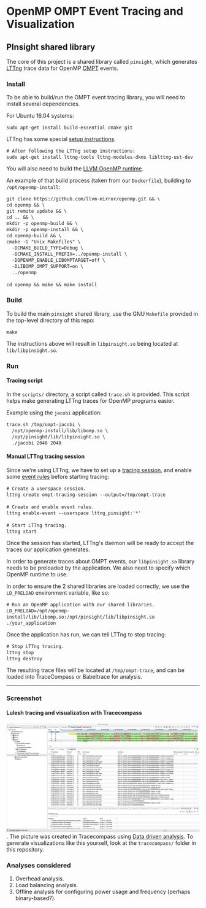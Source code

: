 # OpenMP OMPT Event Tracing and Visualization

## PInsight shared library

The core of this project is a shared library called `pinsight`, which generates [LTTng][lttng] trace data for OpenMP [OMPT][ompt] events.

   [lttng]: https://lttng.org
   [ompt]: https://www.openmp.org/wp-content/uploads/ompt-tr.pdf

### Install

To be able to build/run the OMPT event tracing library, you will need to install several dependencies.

For Ubuntu 16.04 systems:

    sudo apt-get install build-essential cmake git

LTTng has some special [setup instructions][lttng-install].

   [lttng-install]: https://lttng.org/docs/v2.10/#doc-installing-lttng

    # After following the LTTng setup instructions:
    sudo apt-get install lttng-tools lttng-modules-dkms liblttng-ust-dev

You will also need to build the [LLVM OpenMP runtime][llvm-openmp].

An example of that build process (taken from our `Dockerfile`), building to `/opt/openmp-install`:

    git clone https://github.com/llvm-mirror/openmp.git && \
    cd openmp && \
    git remote update && \
    cd .. && \
    mkdir -p openmp-build && \
    mkdir -p openmp-install && \
    cd openmp-build && \
    cmake -G "Unix Makefiles" \
      -DCMAKE_BUILD_TYPE=Debug \
      -DCMAKE_INSTALL_PREFIX=../openmp-install \
      -DOPENMP_ENABLE_LIBOMPTARGET=off \
      -DLIBOMP_OMPT_SUPPORT=on \
      ../openmp

    cd openmp && make && make install

   [llvm-openmp]: https://github.com/llvm-mirror/openmp


### Build

To build the main `pinsight` shared library, use the GNU `Makefile` provided in the top-level directory of this repo:

    make

The instructions above will result in `libpinsight.so` being located at `lib/libpinsight.so`.


### Run

#### Tracing script

In the `scripts/` directory, a script called `trace.sh` is provided.
This script helps make generating LTTng traces for OpenMP programs easier.

Example using the `jacobi` application:

    trace.sh /tmp/ompt-jacobi \
      /opt/openmp-install/lib/libomp.so \
      /opt/pinsight/lib/libpinsight.so \
      ./jacobi 2048 2048


#### Manual LTTng tracing session

Since we're using LTTng, we have to set up a [tracing session][lttng-tracing-session], and enable some [event rules][lttng-event-rules] before starting tracing:

   [lttng-tracing-session]: https://lttng.org/docs/v2.10/#doc-tracing-session
   [lttng-event-rules]: https://lttng.org/docs/v2.10/#doc-event

    # Create a userspace session.
    lttng create ompt-tracing-session --output=/tmp/ompt-trace

    # Create and enable event rules.
    lttng enable-event --userspace lttng_pinsight:'*'

    # Start LTTng tracing.
    lttng start

Once the session has started, LTTng's daemon will be ready to accept the traces our application generates.

In order to generate traces about OMPT events, our `libpinsight.so` library needs to be preloaded by the application.
We also need to specify which OpenMP runtime to use.

In order to ensure the 2 shared libraries are loaded correctly, we use the `LD_PRELOAD` environment variable, like so:

    # Run an OpenMP application with our shared libraries.
    LD_PRELOAD=/opt/openmp-install/lib/libomp.so:/opt/pinsight/lib/libpinsight.so ./your_application

Once the application has run, we can tell LTTng to stop tracing:

    # Stop LTTng tracing.
    lttng stop
    lttng destroy

The resulting trace files will be located at `/tmp/ompt-trace`, and can be loaded into TraceCompass or Babeltrace for analysis.


-----

### Screenshot

#### Lulesh tracing and visualization with Tracecompass
 ![Lulesh tracing and visualization with Tracecompass](doc/OMPT_LTTng_TraceCompass.png). The picture was created in Tracecompass using [Data driven analysis](
 http://archive.eclipse.org/tracecompass/doc/stable/org.eclipse.tracecompass.doc.user/Data-driven-analysis.html#Data_driven_analysis). To generate visualizations like this yourself, look at the `tracecompass/` folder in this repository.


### Analyses considered

 1. Overhead analysis.
 1. Load balancing analysis.
 1. Offline analysis for configuring power usage and frequency (perhaps binary-based?).
